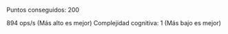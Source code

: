 Puntos conseguidos: 200

894 ops/s (Más alto es mejor)
Complejidad cognitiva: 1 (Más bajo es mejor)

